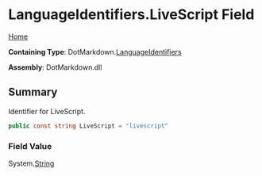 # LanguageIdentifiers\.LiveScript Field

[Home](../../../README.md)

**Containing Type**: DotMarkdown\.[LanguageIdentifiers](../README.md)

**Assembly**: DotMarkdown\.dll

## Summary

Identifier for LiveScript\.

```csharp
public const string LiveScript = "livescript"
```

### Field Value

System\.[String](https://docs.microsoft.com/en-us/dotnet/api/system.string)

